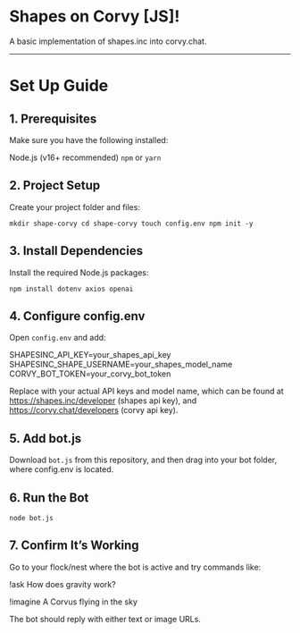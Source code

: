 # Shapes on Corvy [JS]!

A basic implementation of shapes.inc into corvy.chat.

-----------------------------------------------------

# Set Up Guide

## 1. Prerequisites

Make sure you have the following installed:

Node.js (v16+ recommended)
`npm` or `yarn`

## 2. Project Setup

Create your project folder and files:

`mkdir shape-corvy
cd shape-corvy
touch config.env
npm init -y`

## 3. Install Dependencies

Install the required Node.js packages:

`npm install dotenv axios openai`

## 4. Configure config.env

Open `config.env` and add:

SHAPESINC_API_KEY=your_shapes_api_key
SHAPESINC_SHAPE_USERNAME=your_shapes_model_name
CORVY_BOT_TOKEN=your_corvy_bot_token

Replace with your actual API keys and model name, which can be found at https://shapes.inc/developer (shapes api key), and https://corvy.chat/developers (corvy api key).

## 5. Add bot.js

Download `bot.js` from this repository, and then drag into your bot folder, where config.env is located.

## 6. Run the Bot

`node bot.js`

## 7. Confirm It’s Working

Go to your flock/nest where the bot is active and try commands like:

!ask How does gravity work?

!imagine A Corvus flying in the sky

The bot should reply with either text or image URLs.



